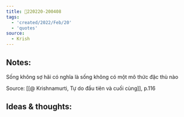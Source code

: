 ```yaml
---
title: 💬220220-200408
tags:
  - 'created/2022/Feb/20'
  - 'quotes'
source:
  - Krish
---
```


## Notes:
Sống không sợ hãi có nghĩa là sống không có một mô thức đặc thù nào

Source: [[@ Krishnamurti, Tự do đầu tiên và cuối cùng]], p.116

## Ideas & thoughts:
